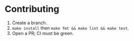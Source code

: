 # Contributing
1. Create a branch.
2. `make install` then `make fmt && make lint && make test`.
3. Open a PR; CI must be green.
